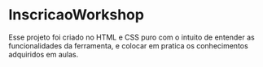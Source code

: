 # InscricaoWorkshop

Esse projeto foi criado no HTML e CSS puro com o intuito de entender as funcionalidades da ferramenta, 
e colocar em pratica os conhecimentos adquiridos em aulas.
